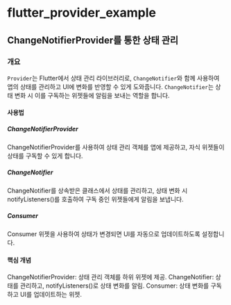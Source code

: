 # flutter_provider_example

## ChangeNotifierProvider를 통한 상태 관리

### 개요
`Provider`는 Flutter에서 상태 관리 라이브러리로, `ChangeNotifier`와 함께 사용하여 앱의 상태를 관리하고 UI에 변화를 반영할 수 있게 도와줍니다. `ChangeNotifier`는 상태 변화 시 이를 구독하는 위젯들에 알림을 보내는 역할을 합니다.

#### 사용법
##### ChangeNotifierProvider
ChangeNotifierProvider를 사용하여 상태 관리 객체를 앱에 제공하고, 자식 위젯들이 상태를 구독할 수 있게 합니다.

##### ChangeNotifier
ChangeNotifier를 상속받은 클래스에서 상태를 관리하고, 상태 변화 시 notifyListeners()를 호출하여 구독 중인 위젯들에게 알림을 보냅니다.

##### Consumer
Consumer 위젯을 사용하여 상태가 변경되면 UI를 자동으로 업데이트하도록 설정합니다.

#### 핵심 개념
ChangeNotifierProvider: 상태 관리 객체를 하위 위젯에 제공.
ChangeNotifier: 상태를 관리하고, notifyListeners()로 상태 변화를 알림.
Consumer: 상태 변화를 구독하고 UI를 업데이트하는 위젯.
